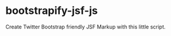 bootstrapify-jsf-js
===================

Create Twitter Bootstrap friendly JSF Markup with this little script.